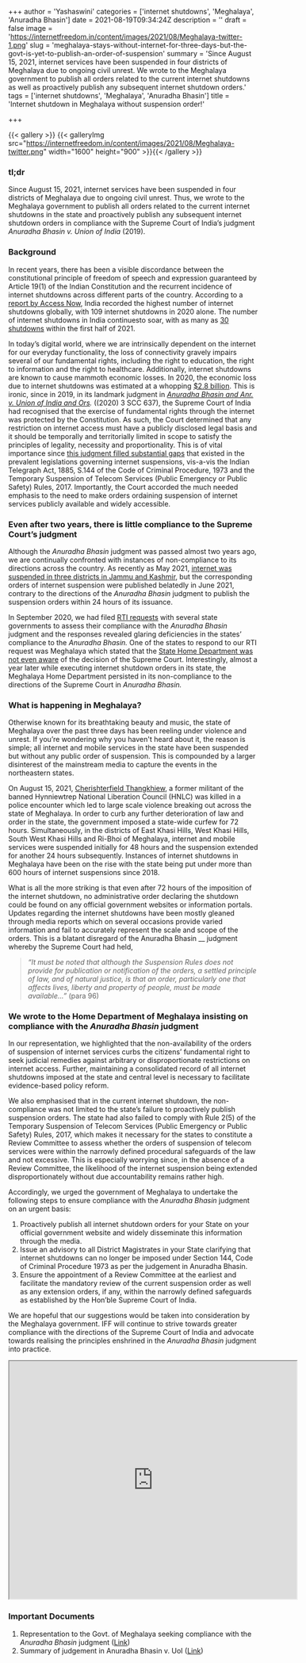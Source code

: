 +++
author = 'Yashaswini'
categories = ['internet shutdowns', 'Meghalaya', 'Anuradha Bhasin']
date = 2021-08-19T09:34:24Z
description = ''
draft = false
image = 'https://internetfreedom.in/content/images/2021/08/Meghalaya-twitter-1.png'
slug = 'meghalaya-stays-without-internet-for-three-days-but-the-govt-is-yet-to-publish-an-order-of-suspension'
summary = 'Since August 15, 2021, internet services have been suspended in four districts of Meghalaya due to ongoing civil unrest. We wrote to the Meghalaya government to publish all orders related to the current internet shutdowns as well as proactively publish any subsequent internet shutdown orders.'
tags = ['internet shutdowns', 'Meghalaya', 'Anuradha Bhasin']
title = 'Internet shutdown in Meghalaya without suspension order!'

+++




{{< gallery >}}
{{< galleryImg  src="https://internetfreedom.in/content/images/2021/08/Meghalaya-twitter.png" width="1600" height="900" >}}{{< /gallery >}}

<form><script src="[[https://cdn.razorpay.com/static/widget/subscription-button.js](https://cdn.razorpay.com/static/widget/subscription-button.js)]([https://cdn.razorpay.com/static/widget/subscription-button.js](https://cdn.razorpay.com/static/widget/subscription-button.js))" data-subscription_button_id="pl_HLk5qU1K35hmPH" data-button_theme="brand-color" async> </script> </form>

### tl;dr

Since August 15, 2021, internet services have been suspended in four districts of Meghalaya due to ongoing civil unrest. Thus, we wrote to the Meghalaya government to publish all orders related to the current internet shutdowns in the state and  proactively publish any subsequent internet shutdown orders in compliance with the Supreme Court of India’s judgment _Anuradha Bhasin v. Union of India_ (2019).

### Background

In recent years, there has been a visible discordance between the constitutional principle of freedom of speech and expression guaranteed by Article 19(1) of the Indian Constitution and the recurrent incidence of internet shutdowns across different parts of the country. According to a [report by Access Now](https://www.accessnow.org/cms/assets/uploads/2021/03/KeepItOn-report-on-the-2020-data_Mar-2021_3.pdf), India recorded the highest number of internet shutdowns globally, with 109 internet shutdowns in 2020 alone. The number of internet shutdowns in India continuesto soar, with as many as [30 shutdowns](https://internetshutdowns.in/) within the first half of 2021.

In today’s digital world, where we are intrinsically dependent on the internet for our everyday functionality, the loss of connectivity gravely impairs several of our fundamental rights, including the right to education, the right to information and the right to healthcare. Additionally, internet shutdowns are known to cause mammoth economic losses. In 2020, the economic loss due to internet shutdowns was estimated at a whopping [$2.8 billion](https://scroll.in/latest/983260/internet-shutdowns-in-2020-cost-india-2-8-billion-report#:~:text=India%20suffered%20economic%20losses%20to,based%20digital%20privacy%20firm%20Top10VPN.&text=It%20added%20that%20India%20saw,blackout%20or%20restricted%20bandwidth%20access.). This is ironic, since in 2019, in its landmark judgment in [_Anuradha Bhasin and Anr. v. Union of India and Ors_](https://indiankanoon.org/doc/82461587/)_._ ((2020) 3 SCC 637), the Supreme Court of India had recognised that the exercise of fundamental rights through the internet was protected by the Constitution. As such, the Court determined that any restriction on internet access must have a publicly disclosed legal basis and it should be temporally and territorially limited in scope to satisfy the principles of legality, necessity and proportionality. This is of vital importance since [this judgment filled substantial gaps](https://internetfreedom.in/scs-judgement-on-kashmir-communication-is-just-the-beginning/) that existed in the prevalent legislations governing internet suspensions, vis-a-vis the Indian Telegraph Act, 1885, S.144 of the Code of Criminal Procedure, 1973 and the Temporary Suspension of Telecom Services (Public Emergency or Public Safety) Rules, 2017. Importantly, the Court accorded the much needed emphasis to the need to make orders ordaining suspension of internet services publicly available and widely accessible.

### Even after two years, there is little compliance to the Supreme Court’s judgment

Although the _Anuradha Bhasin_ judgment was passed almost two years ago, we are continually confronted with instances of non-compliance to its directions across the country.  As recently as May 2021, [internet was suspended in three districts in Jammu and Kashmir](https://internetfreedom.in/foundation-for-media-professionals-writes-to-j-k-govt-seeking-compliance-with-anuradha-bhasin-2/), but the corresponding orders of internet suspension were published belatedly in June 2021, contrary to the directions of the _Anuradha Bhasin_ judgment to publish the suspension orders within 24 hours of its issuance.

In September 2020, we had filed [RTI requests](https://internetfreedom.in/rti-responses-from-mp-and-meghalaya-show-compliance-failure-with-the-anuradha-bhasin-internet-shutdown-decision/) with several state governments to assess their compliance with the _Anuradha Bhasin_ judgment and the responses revealed glaring deficiencies in the states’ compliance to the _Anuradha Bhasin._ One of the states to respond to our RTI request was Meghalaya which stated that the [State Home Department was not even aware](https://drive.google.com/file/d/112_9bLYTMW4nJLXDa3X5RGZ45_0oxkC_/view) of the decision of the Supreme Court. Interestingly, almost a year later while executing internet shutdown orders in its state, the Meghalaya Home Department persisted in its non-compliance to the directions of the Supreme Court in _Anuradha Bhasin._

### What is happening in Meghalaya?

Otherwise known for its breathtaking beauty and music, the state of Meghalaya over the past three days has been reeling under violence and unrest. If you’re wondering why you haven't heard about it, the reason is simple; all internet and mobile services in the state have been suspended but without any public order of suspension. This is compounded by a larger disinterest of the mainstream media to capture the events in the northeastern states.

On August 15, 2021, [Cherishterfield Thangkhiew](https://indianexpress.com/article/north-east-india/meghalaya/meghalaya-government-judicial-probe-death-ex-militant-curfew-shilong-74567/), a former militant of the banned Hynniewtrep National Liberation Council (HNLC) was killed in a police encounter which led to large scale violence breaking out across the state of Meghalaya. In order to curb any further deterioration of law and order in the state, the government imposed a state-wide curfew for 72 hours. Simultaneously, in the districts of East Khasi Hills, West Khasi Hills, South West Khasi Hills and Ri-Bhoi of Meghalaya, internet and mobile services were suspended initially for 48 hours and the suspension extended for another 24 hours subsequently. Instances of internet shutdowns in Meghalaya have been on the rise with the state being put under more than 600 hours of internet suspensions since 2018.

What is all the more striking is that even after 72 hours of the imposition of the internet shutdown, no administrative order declaring the shutdown could be found on any official government websites or information portals. Updates regarding the internet shutdowns have been mostly gleaned through media reports which on several occasions provide varied information and fail to accurately represent the scale and scope of the orders. This is a blatant disregard of the Anuradha Bhasin __ judgment whereby the Supreme Court had held,

> _“It must be noted that although the Suspension Rules does not provide for publication or notification of the orders, a settled principle of law, and of natural justice, is that an order, particularly one that affects lives, liberty and property of people, must be made available...”_ (para 96)

### We wrote to the Home Department of Meghalaya insisting on compliance with the _Anuradha Bhasin_ judgment

In our representation, we highlighted that the non-availability of the orders of suspension of internet services curbs the citizens’ fundamental right to seek judicial remedies against arbitrary or disproportionate restrictions on internet access. Further, maintaining a consolidated record of all internet shutdowns imposed at the state and central level is necessary to facilitate evidence-based policy reform.

We also emphasised that in the current internet shutdown, the non-compliance was not limited to the state’s failure to proactively publish suspension orders. The state had also failed to comply with Rule 2(5) of the Temporary Suspension of Telecom Services (Public Emergency or Public Safety) Rules, 2017, which makes it necessary for the states to constitute a Review Committee to assess whether the orders of suspension of telecom services were within the narrowly defined procedural safeguards of the law and not excessive. This is especially worrying since, in the absence of a Review Committee, the likelihood of the internet suspension being extended disproportionately without due accountability remains rather high.

Accordingly, we urged the government of Meghalaya to undertake the following steps to ensure compliance with the _Anuradha Bhasin_ judgment on an urgent basis:

1. Proactively publish all internet shutdown orders for your State on your official government website and widely disseminate this information through the media.
2. Issue an advisory to all District Magistrates in your State clarifying that internet shutdowns can no longer be imposed under Section 144, Code of Criminal Procedure 1973 as per the judgement in Anuradha Bhasin.
3. Ensure the appointment of a Review Committee at the earliest and facilitate the mandatory review of the current suspension order as well as any extension orders, if any, within the narrowly defined safeguards as established by the Hon’ble Supreme Court of India.

We are hopeful that our suggestions would be taken into consideration by the Meghalaya government. IFF will continue to strive towards greater compliance with the directions of the Supreme Court of India and advocate towards realising the principles enshrined in the _Anuradha Bhasin_ judgment into practice.

<iframe src="https://drive.google.com/file/d/1Kck3AjzEI4n1TFyV0hEDPFBPPVmn8eD7/preview" width="580" height="480"></iframe>

### Important Documents

1. Representation to the Govt. of Meghalaya seeking compliance with the _Anuradha Bhasin_ judgment ([Link](https://drive.google.com/file/d/1jezNjiorgFjzoOI2XhG57oAqRysN3XAS/view?usp=sharing))
2. Summary of judgement in Anuradha Bhasin v. UoI ([Link](https://internetfreedom.in/scs-judgement-on-kashmir-communication-is-just-the-beginning/))



<form><script src="[https://checkout.razorpay.com/v1/payment-button.js](https://checkout.razorpay.com/v1/payment-button.js)" data-payment_button_id="pl_HLkgeWGQLMuddp" async> </script> </form>





